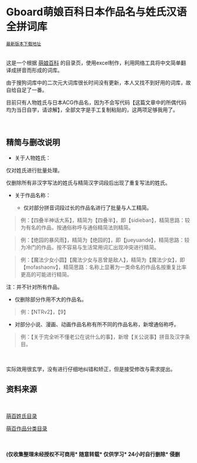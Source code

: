 # Gboard萌娘百科日本作品名与姓氏汉语全拼词库

[`最新版本下载地址`](https://github.com/DiexMi/Gboard_Moegirl_Menu_Dictionary/releases/download/20200504/20200504.zip)<br>
<br>
<br>
这是一个根据 [萌娘百科](https://zh.moegirl.org/) 的目录页，使用excel制作，利用网络工具将中文简单翻译成拼音而形成的词库。

由于搜狗词库中的二次元大词库很长时间没有更新，本人又找不到好用的词库，故自给自足了一番。

目前只有人物姓氏与日本ACG作品名，因为不会写代码【这篇文章中的所偶代码均为当日自学，请谅解】，全部文字是手工复制粘贴的，这两项足够我用了。<br>
<br>
<br>
## 精简与删改说明 
* 关于人物姓氏：

仅对姓氏进行批量处理。

仅删除所有非汉字写法的姓氏与精简汉字词段后出现了重复写法的姓氏。

* 关于作品名称：

  *  仅对部分拼音词段过长的作品名进行了批量与人工精简。

>例：【四叠半神话大系】，精简为【四叠半】，即【sidieban】，精简思路：较为有名的作品，按通俗称呼与通俗精简法则精简。

>例：【绝园的暴风雨】，精简为【绝园的】，即【jueyuande】，精简思路：较为冷门的作品，按不容易与生活常用词汇出现冲突进行精简。

>例：【魔法少女小圆】【魔法少女与恶曾是敌人】，精简为【魔法少女】，即【mofashaonv】，精简思路：名称上显著为一类命名的作品名按重复比率更高的可能进行精简。

 注：并不针对所有作品。

  * 仅删除部分作用不大的作品名。
    
>例：【NTRv2】，【9】

  * 对部分小说、漫画、动画作品名称有所不同的作品名称，新增通俗称呼。

>例：【关于完全听不懂老公在说什么的事】，新增【关公说事】拼音及汉字条目。<br>

<br>
<br>
实际效用很玄学，没有进行仔细地纠错和矫正，但是接受修改与需求提出。

## 资料来源
<br>

[萌百姓氏目录](https://zh.moegirl.org/zh-cn/Category:%E6%8C%89%E5%A7%93%E6%B0%8F%E5%88%86%E7%B1%BB)

[萌百作品分类目录](https://zh.moegirl.org/Category:%E6%97%A5%E6%9C%AC%E4%BD%9C%E5%93%81)

<br>

#### (仅收集整理未经授权不可商用* 随意转载* 仅供学习* 24小时自行删除* 侵删
